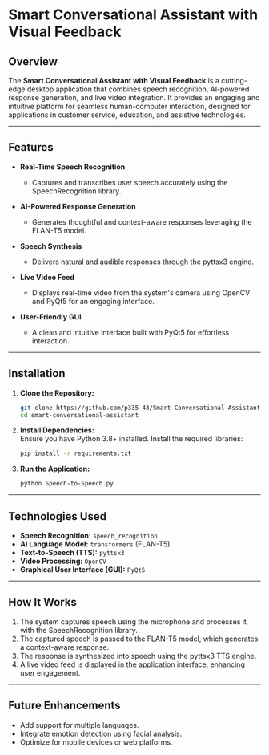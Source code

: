 

# Smart Conversational Assistant with Visual Feedback  

## Overview  
The **Smart Conversational Assistant with Visual Feedback** is a cutting-edge desktop application that combines speech recognition, AI-powered response generation, and live video integration. It provides an engaging and intuitive platform for seamless human-computer interaction, designed for applications in customer service, education, and assistive technologies.  

---

## Features  
- **Real-Time Speech Recognition**  
   - Captures and transcribes user speech accurately using the SpeechRecognition library.  

- **AI-Powered Response Generation**  
   - Generates thoughtful and context-aware responses leveraging the FLAN-T5 model.  

- **Speech Synthesis**  
   - Delivers natural and audible responses through the pyttsx3 engine.  

- **Live Video Feed**  
   - Displays real-time video from the system's camera using OpenCV and PyQt5 for an engaging interface.  

- **User-Friendly GUI**  
   - A clean and intuitive interface built with PyQt5 for effortless interaction.  

---

## Installation  

1. **Clone the Repository:**  
   ```bash
   git clone https://github.com/p335-43/Smart-Conversational-Assistant-with-Visual-Feedback.git
   cd smart-conversational-assistant
   ```

2. **Install Dependencies:**  
   Ensure you have Python 3.8+ installed. Install the required libraries:  
   ```bash
   pip install -r requirements.txt
   ```

3. **Run the Application:**  
   ```bash
   python Speech-to-Speech.py
   ```

---

## Technologies Used  
- **Speech Recognition:** `speech_recognition`  
- **AI Language Model:** `transformers` (FLAN-T5)  
- **Text-to-Speech (TTS):** `pyttsx3`  
- **Video Processing:** `OpenCV`  
- **Graphical User Interface (GUI):** `PyQt5`  

---

## How It Works  
1. The system captures speech using the microphone and processes it with the SpeechRecognition library.  
2. The captured speech is passed to the FLAN-T5 model, which generates a context-aware response.  
3. The response is synthesized into speech using the pyttsx3 TTS engine.  
4. A live video feed is displayed in the application interface, enhancing user engagement.  

---

## Future Enhancements  
- Add support for multiple languages.  
- Integrate emotion detection using facial analysis.  
- Optimize for mobile devices or web platforms.  

